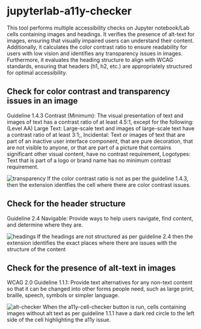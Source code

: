 # jupyterlab-a11y-checker
This tool performs multiple accessibility checks on Jupyter notebook/Lab cells containing images and headings. It verifies the presence of alt-text for images, ensuring that visually impaired users can understand their content. Additionally, it calculates the color contrast ratio to ensure readability for users with low vision and identifies any transparency issues in images. Furthermore, it evaluates the heading structure to align with WCAG standards, ensuring that headers (h1, h2, etc.) are appropriately structured for optimal accessibility.

## Check for color contrast and transparency issues in an image
Guideline 1.4.3 Contrast (Minimum): The visual presentation of text and images of text has a contrast ratio of at least 4.5:1, except for the following: (Level AA)
Large Text: Large-scale text and images of large-scale text have a contrast ratio of at least 3:1;, Incidental: Text or images of text that are part of an inactive user interface component, that are pure decoration, that are not visible to anyone, or that are part of a picture that contains significant other visual content, have no contrast requirement, Logotypes: Text that is part of a logo or brand name has no minimum contrast requirement.

![transparency](https://github.com/berkeley-dsep-infra/jupyterlab-a11y-checker/assets/2306166/b6f25067-fd8d-4ffb-b0f0-76bec74d1318)
If the color contrast ratio is not as per the guideline 1.4.3, then the extension identfies the cell where there are color contrast issues. 

## Check for the header structure
Guideline 2.4 Navigable: Provide ways to help users navigate, find content, and determine where they are.

![headings](https://github.com/berkeley-dsep-infra/jupyterlab-a11y-checker/assets/8241358/5088ecb3-52a6-4a2d-94a8-3515f3c01a71")
If the headings are not structured as per guideline 2.4 then the extension identifies the exact places where there are issues with the structure of the content

## Check for the presence of alt-text in images
WCAG 2.0 Guideline 1.1.1: Provide text alternatives for any non-text content so that it can be changed into other forms people need, such as large print, braille, speech, symbols or simpler language.

![alt-checker](https://github.com/berkeley-dsep-infra/jupyterlab-a11y-checker/assets/8241358/c3100644-9bb7-4c87-b5c7-7aff84d3be23)
When the a11y-cell-checker button is run, cells containing images without alt text as per guideline 1.1.1 have a dark red circle to the left side of the cell highlighting the a11y issue.
